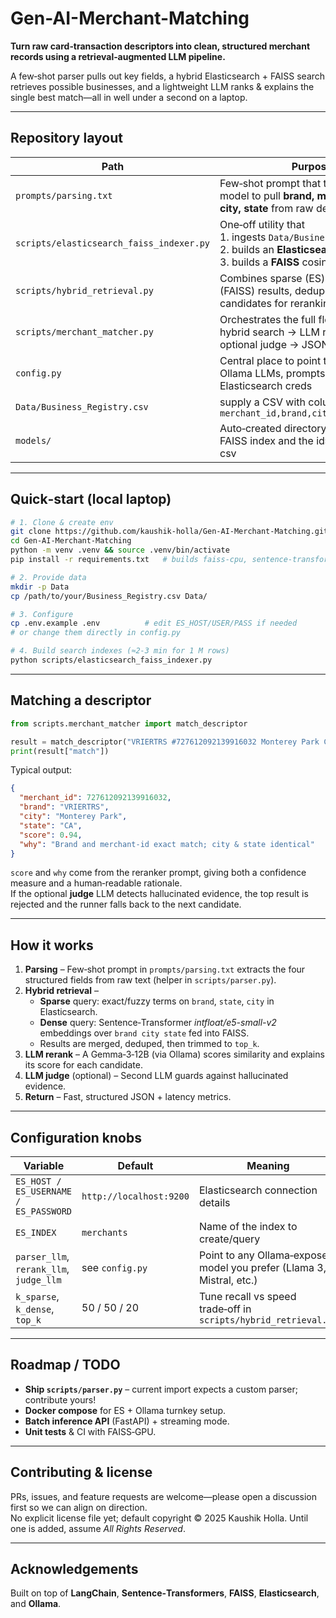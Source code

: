 # Gen-AI-Merchant-Matching

**Turn raw card‑transaction descriptors into clean, structured merchant records using a retrieval‑augmented LLM pipeline.**

A few‑shot parser pulls out key fields, a hybrid Elasticsearch + FAISS search retrieves possible businesses, and a lightweight LLM ranks & explains the single best match—all in well under a second on a laptop.

---

## Repository layout

| Path | Purpose |
|------|---------|
| `prompts/parsing.txt` | Few‑shot prompt that teaches the model to pull **brand, merchant_id, city, state** from raw descriptors |
| `scripts/elasticsearch_faiss_indexer.py` | One‑off utility that<br>1. ingests `Data/Business_Registry.csv`<br>2. builds an **Elasticsearch** index<br>3. builds a **FAISS** cosine‑sim index |
| `scripts/hybrid_retrieval.py` | Combines sparse (ES) and dense (FAISS) results, dedupes, and returns candidates for reranking |
| `scripts/merchant_matcher.py` | Orchestrates the full flow: parser → hybrid search → LLM rerank → optional judge → JSON |
| `config.py` | Central place to point to your local Ollama LLMs, prompts, and Elasticsearch creds |
| `Data/Business_Registry.csv` | supply a CSV with columns `merchant_id,brand,city,state,zip,mcc` |
| `models/` | Auto‑created directory that stores the FAISS index and the id⇆row mapping csv |

---

## Quick‑start (local laptop)

```bash
# 1. Clone & create env
git clone https://github.com/kaushik-holla/Gen-AI-Merchant-Matching.git
cd Gen-AI-Merchant-Matching
python -m venv .venv && source .venv/bin/activate
pip install -r requirements.txt   # builds faiss-cpu, sentence-transformers, elasticsearch-py, etc.

# 2. Provide data
mkdir -p Data
cp /path/to/your/Business_Registry.csv Data/

# 3. Configure
cp .env.example .env          # edit ES_HOST/USER/PASS if needed
# or change them directly in config.py

# 4. Build search indexes (≈2‑3 min for 1 M rows)
python scripts/elasticsearch_faiss_indexer.py
```

---

## Matching a descriptor

```python
from scripts.merchant_matcher import match_descriptor

result = match_descriptor("VRIERTRS #727612092139916032 Monterey Park CA")
print(result["match"])
```

Typical output:

```json
{
  "merchant_id": 727612092139916032,
  "brand": "VRIERTRS",
  "city": "Monterey Park",
  "state": "CA",
  "score": 0.94,
  "why": "Brand and merchant-id exact match; city & state identical"
}
```

`score` and `why` come from the reranker prompt, giving both a confidence measure and a human‑readable rationale.  
If the optional **judge** LLM detects hallucinated evidence, the top result is rejected and the runner falls back to the next candidate.

---

## How it works

1. **Parsing** – Few‑shot prompt in `prompts/parsing.txt` extracts the four structured fields from raw text (helper in `scripts/parser.py`).  
2. **Hybrid retrieval** –  
   * **Sparse** query: exact/​fuzzy terms on `brand`, `state`, `city` in Elasticsearch.  
   * **Dense** query: Sentence‑Transformer *intfloat/e5-small-v2* embeddings over `brand city state` fed into FAISS.  
   * Results are merged, deduped, then trimmed to `top_k`.  
3. **LLM rerank** – A Gemma‑3‑12B (via Ollama) scores similarity and explains its score for each candidate.  
4. **LLM judge** (optional) – Second LLM guards against hallucinated evidence.  
5. **Return** – Fast, structured JSON + latency metrics.

---

## Configuration knobs

| Variable | Default | Meaning |
|----------|---------|---------|
| `ES_HOST / ES_USERNAME / ES_PASSWORD` | `http://localhost:9200` | Elasticsearch connection details |
| `ES_INDEX` | `merchants` | Name of the index to create/query |
| `parser_llm`, `rerank_llm`, `judge_llm` | see `config.py` | Point to any Ollama‑exposed model you prefer (Llama 3, Mistral, etc.) |
| `k_sparse`, `k_dense`, `top_k` | 50 / 50 / 20 | Tune recall vs speed trade‑off in `scripts/hybrid_retrieval.py` |

---

## Roadmap / TODO

* **Ship `scripts/parser.py`** – current import expects a custom parser; contribute yours!  
* **Docker compose** for ES + Ollama turnkey setup.  
* **Batch inference API** (FastAPI) + streaming mode.  
* **Unit tests** & CI with FAISS‑GPU.

---

## Contributing & license

PRs, issues, and feature requests are welcome—please open a discussion first so we can align on direction.  
No explicit license file yet; default copyright © 2025 Kaushik Holla. Until one is added, assume *All Rights Reserved*.

---

## Acknowledgements
Built on top of **LangChain**, **Sentence‑Transformers**, **FAISS**, **Elasticsearch**, and **Ollama**.
